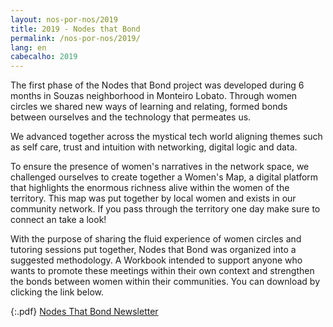 ```yaml
---
layout: nos-por-nos/2019
title: 2019 - Nodes that Bond
permalink: /nos-por-nos/2019/
lang: en
cabecalho: 2019
---
```

The first phase of the Nodes that Bond project was developed during 6 months in Souzas neighborhood in Monteiro Lobato. Through women circles we shared new ways of learning and relating, formed bonds between ourselves and the technology that permeates us.

We advanced together across the mystical tech world aligning themes such as self care, trust and intuition with networking, digital logic and data.

To ensure the presence of women's narratives in the network space, we challenged ourselves to create together a Women's Map, a digital platform that highlights the enormous richness alive within the women of the territory.
This map was put together by local women and exists in our community network. If you pass through the territory one day make sure to connect an take a look!

With the purpose of sharing the fluid experience of women circles and tutoring sessions put together, Nodes that Bond was organized into a suggested methodology. A Workbook intended to support anyone who wants to promote these meetings within their own context and strengthen the bonds between women within their communities. You can download by clicking the link below.

{:.pdf}
[Nodes That Bond Newsletter](/assets/documentos/Nodes-that-Bond-Jul-Dec.pdf)
